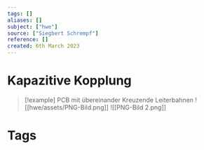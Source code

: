 ```yaml
---
tags: []
aliases: []
subject: ["hwe"]
source: ["Siegbert Schrempf"]
reference: []
created: 6th March 2023
---
```


# Kapazitive Kopplung

> [!example] PCB mit übereinander Kreuzende Leiterbahnen
> ![[hwe/assets/PNG-Bild.png]]
> ![[PNG-Bild 2.png]]

# Tags